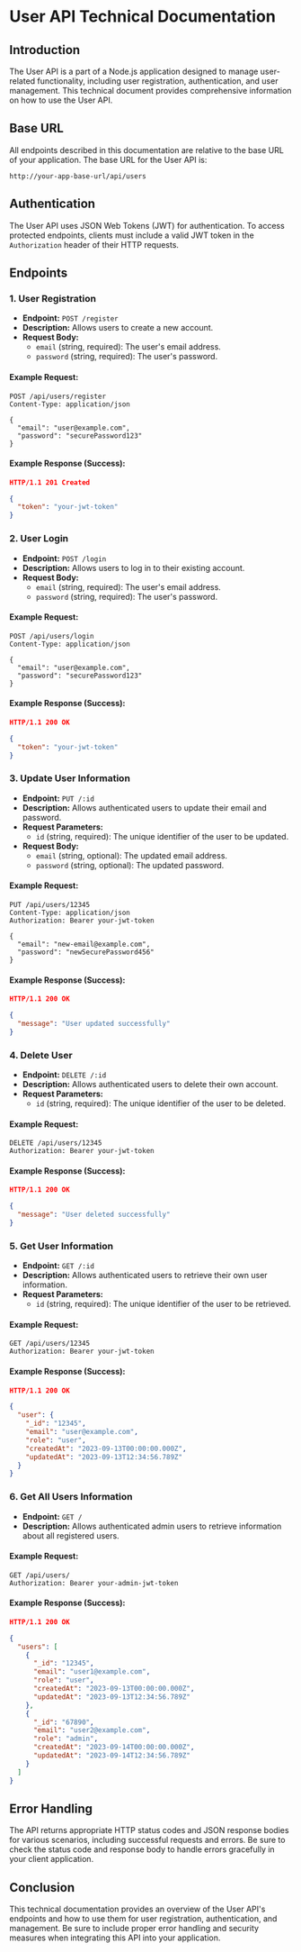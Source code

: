 # User API Technical Documentation

## Introduction

The User API is a part of a Node.js application designed to manage user-related functionality, including user registration, authentication, and user management. This technical document provides comprehensive information on how to use the User API.

## Base URL

All endpoints described in this documentation are relative to the base URL of your application. The base URL for the User API is:

```
http://your-app-base-url/api/users
```

## Authentication

The User API uses JSON Web Tokens (JWT) for authentication. To access protected endpoints, clients must include a valid JWT token in the `Authorization` header of their HTTP requests.

## Endpoints

### 1. User Registration

- **Endpoint:** `POST /register`
- **Description:** Allows users to create a new account.
- **Request Body:**
    - `email` (string, required): The user's email address.
    - `password` (string, required): The user's password.

#### Example Request:

```http
POST /api/users/register
Content-Type: application/json

{
  "email": "user@example.com",
  "password": "securePassword123"
}
```

#### Example Response (Success):

```json
HTTP/1.1 201 Created

{
  "token": "your-jwt-token"
}
```

### 2. User Login

- **Endpoint:** `POST /login`
- **Description:** Allows users to log in to their existing account.
- **Request Body:**
    - `email` (string, required): The user's email address.
    - `password` (string, required): The user's password.

#### Example Request:

```http
POST /api/users/login
Content-Type: application/json

{
  "email": "user@example.com",
  "password": "securePassword123"
}
```

#### Example Response (Success):

```json
HTTP/1.1 200 OK

{
  "token": "your-jwt-token"
}
```

### 3. Update User Information

- **Endpoint:** `PUT /:id`
- **Description:** Allows authenticated users to update their email and password.
- **Request Parameters:**
    - `id` (string, required): The unique identifier of the user to be updated.
- **Request Body:**
    - `email` (string, optional): The updated email address.
    - `password` (string, optional): The updated password.

#### Example Request:

```http
PUT /api/users/12345
Content-Type: application/json
Authorization: Bearer your-jwt-token

{
  "email": "new-email@example.com",
  "password": "newSecurePassword456"
}
```

#### Example Response (Success):

```json
HTTP/1.1 200 OK

{
  "message": "User updated successfully"
}
```

### 4. Delete User

- **Endpoint:** `DELETE /:id`
- **Description:** Allows authenticated users to delete their own account.
- **Request Parameters:**
    - `id` (string, required): The unique identifier of the user to be deleted.

#### Example Request:

```http
DELETE /api/users/12345
Authorization: Bearer your-jwt-token
```

#### Example Response (Success):

```json
HTTP/1.1 200 OK

{
  "message": "User deleted successfully"
}
```

### 5. Get User Information

- **Endpoint:** `GET /:id`
- **Description:** Allows authenticated users to retrieve their own user information.
- **Request Parameters:**
    - `id` (string, required): The unique identifier of the user to be retrieved.

#### Example Request:

```http
GET /api/users/12345
Authorization: Bearer your-jwt-token
```

#### Example Response (Success):

```json
HTTP/1.1 200 OK

{
  "user": {
    "_id": "12345",
    "email": "user@example.com",
    "role": "user",
    "createdAt": "2023-09-13T00:00:00.000Z",
    "updatedAt": "2023-09-13T12:34:56.789Z"
  }
}
```

### 6. Get All Users Information

- **Endpoint:** `GET /`
- **Description:** Allows authenticated admin users to retrieve information about all registered users.

#### Example Request:

```http
GET /api/users/
Authorization: Bearer your-admin-jwt-token
```

#### Example Response (Success):

```json
HTTP/1.1 200 OK

{
  "users": [
    {
      "_id": "12345",
      "email": "user1@example.com",
      "role": "user",
      "createdAt": "2023-09-13T00:00:00.000Z",
      "updatedAt": "2023-09-13T12:34:56.789Z"
    },
    {
      "_id": "67890",
      "email": "user2@example.com",
      "role": "admin",
      "createdAt": "2023-09-14T00:00:00.000Z",
      "updatedAt": "2023-09-14T12:34:56.789Z"
    }
  ]
}
```

## Error Handling

The API returns appropriate HTTP status codes and JSON response bodies for various scenarios, including successful requests and errors. Be sure to check the status code and response body to handle errors gracefully in your client application.

## Conclusion

This technical documentation provides an overview of the User API's endpoints and how to use them for user registration, authentication, and management. Be sure to include proper error handling and security measures when integrating this API into your application.
